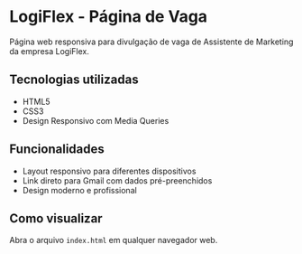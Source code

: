 # LogiFlex - Página de Vaga

Página web responsiva para divulgação de vaga de Assistente de Marketing da empresa LogiFlex.

## Tecnologias utilizadas

- HTML5
- CSS3
- Design Responsivo com Media Queries

## Funcionalidades

- Layout responsivo para diferentes dispositivos
- Link direto para Gmail com dados pré-preenchidos
- Design moderno e profissional

## Como visualizar

Abra o arquivo `index.html` em qualquer navegador web.
